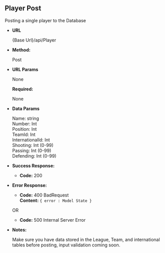 **Player Post**
----
  Posting a single player to the Database

* **URL**

  {Base Url}/api/Player

* **Method:**
  
  Post

  
*  **URL Params**

    None

   **Required:**
    
    None

* **Data Params**

   Name: string\
   Number: Int\
   Position: Int\
   TeamId: Int\
   InternationalId: Int\
   Shooting: Int (0-99)\
   Passing: Int (0-99)\
   Defending: Int (0-99)

* **Success Response:**
  
  * **Code:** 200 <br />
 
* **Error Response:**

  * **Code:** 400 BadRequest <br />
    **Content:** `{ error : Model State }`

  OR

  * **Code:** 500 Internal Server Error 

* **Notes:**

  Make sure you have data stored in the League, Team, and international tables before posting, input validation coming soon.  